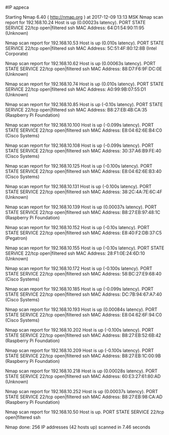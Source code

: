 #IP адреса <a name="99"></a>

Starting Nmap 6.40 ( http://nmap.org ) at 2017-12-09 13:13 MSK
Nmap scan report for 192.168.10.24
Host is up (0.00023s latency).
PORT   STATE         SERVICE
22/tcp open|filtered ssh
MAC Address: 64:D1:54:90:11:95 (Unknown)

Nmap scan report for 192.168.10.53
Host is up (0.010s latency).
PORT   STATE         SERVICE
22/tcp open|filtered ssh
MAC Address: 5C:51:4F:80:12:8B (Intel Corporate)

Nmap scan report for 192.168.10.62
Host is up (0.00063s latency).
PORT   STATE         SERVICE
22/tcp open|filtered ssh
MAC Address: 88:D7:F6:9F:DC:0E (Unknown)

Nmap scan report for 192.168.10.74
Host is up (0.010s latency).
PORT   STATE         SERVICE
22/tcp open|filtered ssh
MAC Address: A0:99:9B:07:55:D1 (Unknown)

Nmap scan report for 192.168.10.85
Host is up (-0.10s latency).
PORT   STATE         SERVICE
22/tcp open|filtered ssh
MAC Address: B8:27:EB:4B:CA:35 (Raspberry Pi Foundation)

Nmap scan report for 192.168.10.100
Host is up (-0.099s latency).
PORT   STATE         SERVICE
22/tcp open|filtered ssh
MAC Address: E8:04:62:6E:B4:C0 (Cisco Systems)

Nmap scan report for 192.168.10.108
Host is up (-0.099s latency).
PORT   STATE         SERVICE
22/tcp open|filtered ssh
MAC Address: 30:37:A6:B9:FE:40 (Cisco Systems)

Nmap scan report for 192.168.10.125
Host is up (-0.100s latency).
PORT   STATE         SERVICE
22/tcp open|filtered ssh
MAC Address: E8:04:62:6E:B3:40 (Cisco Systems)

Nmap scan report for 192.168.10.131
Host is up (-0.100s latency).
PORT   STATE         SERVICE
22/tcp open|filtered ssh
MAC Address: 38:2C:4A:7E:6C:4F (Unknown)

Nmap scan report for 192.168.10.139
Host is up (0.00037s latency).
PORT   STATE         SERVICE
22/tcp open|filtered ssh
MAC Address: B8:27:EB:97:48:1C (Raspberry Pi Foundation)

Nmap scan report for 192.168.10.152
Host is up (-0.10s latency).
PORT   STATE         SERVICE
22/tcp open|filtered ssh
MAC Address: E8:40:F2:DB:37:C5 (Pegatron)

Nmap scan report for 192.168.10.155
Host is up (-0.10s latency).
PORT   STATE         SERVICE
22/tcp open|filtered ssh
MAC Address: 28:F1:0E:24:6D:10 (Unknown)

Nmap scan report for 192.168.10.172
Host is up (-0.100s latency).
PORT   STATE         SERVICE
22/tcp open|filtered ssh
MAC Address: 58:BC:27:E9:68:40 (Cisco Systems)

Nmap scan report for 192.168.10.185
Host is up (-0.099s latency).
PORT   STATE         SERVICE
22/tcp open|filtered ssh
MAC Address: DC:7B:94:67:A7:40 (Cisco Systems)

Nmap scan report for 192.168.10.193
Host is up (0.00084s latency).
PORT   STATE         SERVICE
22/tcp open|filtered ssh
MAC Address: E8:04:62:6F:94:C0 (Cisco Systems)

Nmap scan report for 192.168.10.202
Host is up (-0.100s latency).
PORT   STATE         SERVICE
22/tcp open|filtered ssh
MAC Address: B8:27:EB:52:6B:42 (Raspberry Pi Foundation)

Nmap scan report for 192.168.10.209
Host is up (-0.100s latency).
PORT   STATE         SERVICE
22/tcp open|filtered ssh
MAC Address: B8:27:EB:1C:00:9B (Raspberry Pi Foundation)

Nmap scan report for 192.168.10.218
Host is up (0.00028s latency).
PORT   STATE         SERVICE
22/tcp open|filtered ssh
MAC Address: 60:E3:27:61:80:AD (Unknown)

Nmap scan report for 192.168.10.252
Host is up (0.00037s latency).
PORT   STATE         SERVICE
22/tcp open|filtered ssh
MAC Address: B8:27:EB:98:CA:AD (Raspberry Pi Foundation)

Nmap scan report for 192.168.10.50
Host is up.
PORT   STATE         SERVICE
22/tcp open|filtered ssh

Nmap done: 256 IP addresses (42 hosts up) scanned in 7.46 seconds

